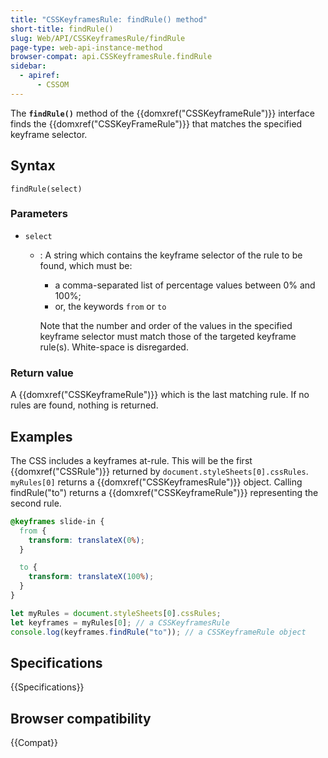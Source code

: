 ```yaml
---
title: "CSSKeyframesRule: findRule() method"
short-title: findRule()
slug: Web/API/CSSKeyframesRule/findRule
page-type: web-api-instance-method
browser-compat: api.CSSKeyframesRule.findRule
sidebar:
  - apiref:
      - CSSOM
---
```


The **`findRule()`** method of the {{domxref("CSSKeyframeRule")}} interface finds the {{domxref("CSSKeyFrameRule")}} that matches the specified keyframe selector.

## Syntax

```js-nolint
findRule(select)
```

### Parameters

- `select`
  - : A string which contains the keyframe selector of the rule to be found, which must be:
    - a comma-separated list of percentage values between 0% and 100%;
    - or, the keywords `from` or `to`

    Note that the number and order of the values in the specified keyframe selector must match those of the targeted keyframe rule(s). White-space is disregarded.

### Return value

A {{domxref("CSSKeyframeRule")}} which is the last matching rule. If no rules are found, nothing is returned.

## Examples

The CSS includes a keyframes at-rule. This will be the first {{domxref("CSSRule")}} returned by `document.styleSheets[0].cssRules`.
`myRules[0]` returns a {{domxref("CSSKeyframesRule")}} object. Calling findRule("to") returns a {{domxref("CSSKeyframeRule")}} representing the second rule.

```css
@keyframes slide-in {
  from {
    transform: translateX(0%);
  }

  to {
    transform: translateX(100%);
  }
}
```

```js
let myRules = document.styleSheets[0].cssRules;
let keyframes = myRules[0]; // a CSSKeyframesRule
console.log(keyframes.findRule("to")); // a CSSKeyframeRule object
```

## Specifications

{{Specifications}}

## Browser compatibility

{{Compat}}
